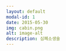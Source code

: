 ```yaml
---
layout: default
modal-id: 1
date: 2015-05-30
img: cabin.png
alt: image-alt
description: 심폐소생술
---
```



